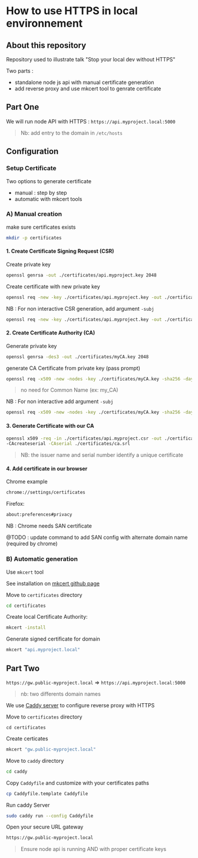 # How to use HTTPS in local environnement


## About this repository 

Repository used to illustrate talk "Stop your local dev without HTTPS" 

Two parts :

* standalone node js api with manual certificate generation
* add reverse proxy and use mkcert tool to genrate certificate


## Part One  


We will run node API with HTTPS : `https://api.myproject.local:5000`


> Nb: add entry to the domain in `/etc/hosts`


## Configuration 

### Setup Certificate

Two options to generate certificate

* manual : step by step
* automatic with mkcert tools


### A) Manual creation

make sure certificates exists

```bash
mkdir -p certificates
```

#### 1. Create Certificate Signing Request (CSR)



Create private key

```bash
openssl genrsa -out ./certificates/api.myproject.key 2048
```

Create certificate with new private key

```bash
openssl req -new -key ./certificates/api.myproject.key -out ./certificates/api.myproject.csr
```

NB : For non interactive CSR generation, add argument `-subj`

```bash
openssl req -new -key ./certificates/api.myproject.key -out ./certificates/api.myproject.csr -subj "/C=FR/ST=IDF/L=Paris/O=MyLocalDev/CN=api.myproject.local"
```


#### 2. Create Certificate Authority (CA)

Generate private key 

```bash
openssl genrsa -des3 -out ./certificates/myCA.key 2048
```


generate CA Certificate from private key (pass prompt)

```bash
openssl req -x509 -new -nodes -key ./certificates/myCA.key -sha256 -days 825 -out ./certificates/myCA.pem
```

> no need for Common Name (ex: my_CA)


NB : For non interactive add argument `-subj`

```bash
openssl req -x509 -new -nodes -key ./certificates/myCA.key -sha256 -days 825 -out ./certificates/myCA.pem -subj "/C=FR/ST=IDF/L=Paris/O=MyLocalDev/CN=my_CA"
```



#### 3. Generate Certificate with our CA

```bash
openssl x509 -req -in ./certificates/api.myproject.csr -out ./certificates/api.myproject.pem -CA ./certificates/myCA.pem -CAkey ./certificates/myCA.key \
-CAcreateserial -CAserial ./certificates/ca.srl
```

> NB: the issuer name and serial number identify a unique certificate

#### 4. Add certificate in our browser

Chrome example 

```bash
chrome://settings/certificates
```

Firefox:

```bash
about:preferences#privacy
```

NB :  Chrome needs SAN certificate

@TODO : update command to add SAN config with alternate domain name (required by chrome)


### B) Automatic generation


Use `mkcert` tool

See installation on [mkcert github page](https://github.com/FiloSottile/mkcert)


Move to `certificates` directory

```bash
cd certificates
```


Create local Certificate Authority:

```bash
mkcert -install
```

Generate signed certificate for domain

```bash
mkcert "api.myproject.local"
```


## Part Two


`https://gw.public-myproject.local` =>  `https://api.myproject.local:5000` 

> nb: two differents domain names


We use [Caddy server](https://caddyserver.com/docs/install) to configure reverse proxy with HTTPS 


Move to `certificates` directory

```
cd certificates
```


Create certicates

```bash
mkcert "gw.public-myproject.local"
```

Move to `caddy` directory

```bash
cd caddy
```

Copy `Caddyfile` and customize with your certificates paths

```bash
cp Caddyfile.template Caddyfile
```

Run caddy Server

```bash
sudo caddy run --config Caddyfile
```

Open your secure URL gateway

```bash
https://gw.public-myproject.local
```

> Ensure node api is running AND with proper certificate keys